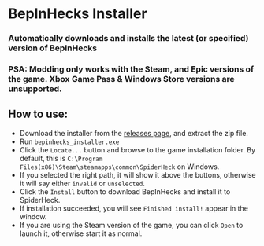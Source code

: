 # BepInHecks Installer
### Automatically downloads and installs the latest (or specified) version of BepInHecks

### PSA: Modding only works with the Steam, and Epic versions of the game. Xbox Game Pass & Windows Store versions are unsupported.

## How to use:
- Download the installer from the [releases page](https://github.com/cobwebsh/bepinhecks-installer/releases/latest), and extract the zip file.
- Run `bepinhecks_installer.exe`
- Click the `Locate...` button and browse to the game installation folder. By default, this is `C:\Program Files(x86)\Steam\steamapps\common\SpiderHeck` on Windows.
- If you selected the right path, it will show it above the buttons, otherwise it will say either `invalid` or `unselected`.
- Click the `Install` button to download BepInHecks and install it to SpiderHeck.
- If installation succeeded, you will see `Finished install!` appear in the window.
- If you are using the Steam version of the game, you can click `Open` to launch it, otherwise start it as normal.